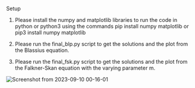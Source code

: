 Setup

1) Please install the numpy and matplotlib libraries to run the code in python or python3 using 
the commands
pip install numpy matplotlib
or pip3 install numpy matplotlib

2) Please run the final_blp.py script to get the solutions and the plot from the Blassius equation.

3) Please run the final_fsk.py script to get the solutions and the plot from the Falkner-Skan equation with the varying parameter m.

![Screenshot from 2023-09-10 00-16-01](https://github.com/dhruvsh-1729/adfm-aero-assgns/assets/78747805/d74bb75b-d8c7-4f67-aae7-43d04d2f86aa)

